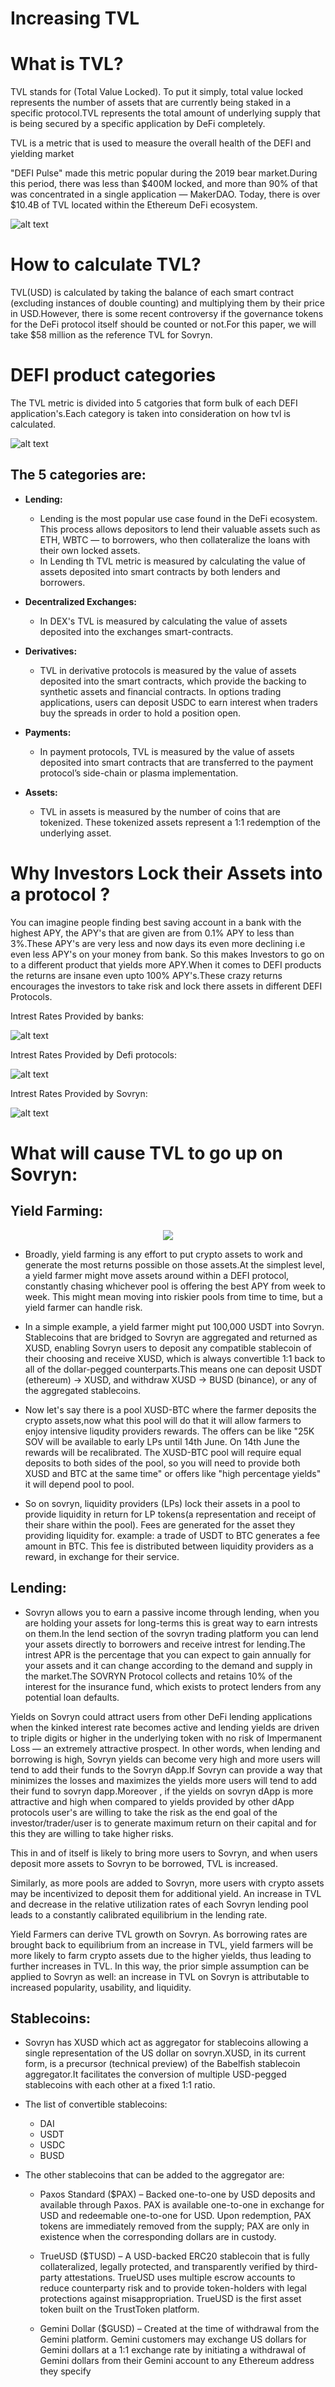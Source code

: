 # Increasing TVL

# What is TVL?
TVL stands for (Total Value Locked). To put it simply, total value locked represents the number of assets that are currently being staked in a specific protocol.TVL represents the  total amount of underlying supply that is being secured by a specific application by DeFi completely.

TVL is a metric that is used to measure the overall health of the DEFI and yielding market

"DEFI Pulse" made this metric popular during the 2019 bear market.During this period, there was less than $400M locked, and more than 90% of that was concentrated in a single application — MakerDAO. Today, there is over $10.4B of TVL located within the Ethereum DeFi ecosystem.

![alt text](https://github.com/TanishqDsharma/Sovrython-Research-Repo/blob/main/images/defi1.png)

# How to calculate TVL?
TVL(USD) is calculated by taking the balance of each smart contract (excluding instances of double counting) and multiplying them by their price in USD.However, there is some recent controversy if the governance tokens for the DeFi protocol itself should be counted or not.For this paper, we will take $58 million as the reference TVL for Sovryn.

# DEFI product categories

The TVL metric is divided into 5 catgories that form bulk of each DEFI application's.Each category is taken into consideration on how tvl is calculated.

![alt text](https://github.com/TanishqDsharma/Sovrython-Research-Repo/blob/main/images/defi2.png)

## The 5 categories are:
* <b>Lending:</b>
   * Lending is the most popular use case found in the DeFi ecosystem. This process allows depositors to lend their valuable assets such as ETH, WBTC — to borrowers, who then collateralize the loans with their own locked assets.
   * In Lending th TVL metric is measured by calculating the value of assets deposited into smart contracts by both lenders and borrowers.
 
* <b>Decentralized Exchanges:</b>
    * In DEX's TVL is measured by calculating the value of assets deposited into the exchanges smart-contracts.
* <b>Derivatives:</b>
    * TVL in derivative protocols is measured by the value of assets deposited into the smart contracts, which provide the backing to synthetic assets and financial contracts. In options trading applications, users can deposit USDC to earn interest when traders buy the spreads in order to hold a position open.
* <b>Payments:</b>
   * In payment protocols, TVL is measured by the value of assets deposited into smart contracts that are transferred to the payment protocol’s side-chain or plasma implementation.
* <b>Assets:</b>
  * TVL in assets is measured by the number of coins that are tokenized. These tokenized assets represent a 1:1 redemption of the underlying asset.

# Why Investors Lock their Assets into a protocol ?

You can imagine people finding best saving account in a bank with the highest APY, the APY's that are given are from 0.1% APY to less than 3%.These APY's are very less and now days its even more declining i.e even less APY's on your money from bank. So this makes Investors to go on to a different product that yields more APY.When it comes to DEFI products the returns are insane even upto 100% APY's.These crazy returns encourages the investors to take risk and lock there assets in different DEFI Protocols. 

Intrest Rates Provided by banks:

![alt text](https://github.com/TanishqDsharma/Sovrython-Research-Repo/blob/main/images/bank-interest-rates-vs-credit-union-interest-rates.jpg)

Intrest Rates Provided by Defi protocols:

![alt text](https://github.com/TanishqDsharma/Sovrython-Research-Repo/blob/main/images/Selection_071-263x300.jpg)

Intrest Rates Provided by Sovryn:

![alt text](https://github.com/TanishqDsharma/Sovrython-Research-Repo/blob/main/images/2021-07-13%2014_23_59-Films%20%26%20TV.png)
 
# What will cause TVL to go up on Sovryn:

## <b>Yield Farming:</b>
<p align="center">
    <img style="border-color:black;" align="center" src="https://github.com/TanishqDsharma/Sovrython-Research-Repo/blob/main/images/download.jpg">
</p>

 
  * Broadly, yield farming is any effort to put crypto assets to work and generate the most returns possible on those assets.At the simplest level, a yield farmer might move     assets around within a DEFI protocol, constantly chasing whichever pool is offering the best APY from week to week. This might   mean moving into riskier pools from time to time, but a yield farmer can handle risk.
  
  * In a simple example, a yield farmer might put 100,000 USDT into Sovryn. Stablecoins that are bridged to Sovryn are aggregated and returned as XUSD, enabling Sovryn users to     deposit any compatible stablecoin of their choosing and receive XUSD, which is always convertible 1:1 back to all of the dollar-pegged counterparts.This means one can deposit   USDT (ethereum) -> XUSD, and withdraw XUSD -> BUSD (binance), or any of the aggregated stablecoins.
  
  * Now let's say there is a pool XUSD-BTC where the farmer deposits the crypto assets,now what this pool will do that it will allow farmers to enjoy intensive liqudity providers   rewards. The offers can be like "25K SOV will be available to early LPs until 14th June. On 14th June the rewards will be recalibrated. The XUSD-BTC pool will require equal     deposits to both sides of the pool, so you will need to provide both XUSD and BTC at the same time" or offers like "high percentage yields" it will depend pool to pool.
  
  * So on sovryn, liquidity providers (LPs) lock their assets in a pool to provide liquidity in return for LP tokens(a representation and receipt of their share within the pool). Fees are generated for the asset they providing liquidity for. example: a trade of USDT to BTC generates a fee amount in BTC. This fee is distributed between liquidity providers as a reward, in exchange for their service.
  
## <b>Lending:</b>
  * Sovryn allows you to earn a passive income through lending, when you are holding your assets for long-terms this is great way to earn intrests on them.In the lend section of the sovryn trading platform you can lend your assets directly to borrowers and receive intrest for lending.The intrest APR is the percentage that you can expect to gain annually for your assets and it can change according to the demand and supply in the market.The SOVRYN Protocol collects and retains 10% of the interest for the insurance fund, which exists to protect lenders from any potential loan defaults.

Yields on Sovryn could attract users from other DeFi lending applications when the kinked interest rate becomes active and lending yields are driven to triple digits or higher in the underlying token with no risk of Impermanent Loss — an extremely attractive prospect. In other words, when lending and borrowing is high, Sovryn yields can become very high and more users will tend to add their funds to the Sovryn dApp.If Sovryn can provide a way that minimizes the losses and maximizes the yields more users will tend to add their fund to sovryn dapp.Moreover , if the yields on sovryn dApp is more attractive and high when compared to yields provided by other dApp protocols user's are willing to take the risk as the end goal of the investor/trader/user is to generate maximum return on their capital and for this they are willing to take higher risks. 

This in and of itself is likely to bring more users to Sovryn, and when users deposit more assets to Sovryn to be borrowed, TVL is increased.

Similarly, as more pools are added to Sovryn, more users with crypto assets may be incentivized to deposit them for additional yield. An increase in TVL and decrease in the relative utilization rates of each Sovryn lending pool leads to a constantly calibrated equilibrium in the lending rate.

Yield Farmers can derive TVL growth on Sovryn. As borrowing rates are brought back to equilibrium from an increase in TVL, yield farmers will be more likely to farm crypto assets due to the higher yields, thus leading to further increases in TVL. In this way, the prior simple assumption can be applied to Sovryn as well: an increase in TVL on Sovryn is attributable to increased popularity, usability, and liquidity.

## <b>Stablecoins:</b>
* Sovryn has XUSD which act as aggregator for stablecoins allowing a single representation of the US dollar on sovryn.XUSD, in its current form, is a precursor (technical preview) of the Babelfish stablecoin aggregator.It facilitates the conversion of multiple USD-pegged stablecoins with each other at a fixed 1:1 ratio.

* The list of convertible stablecoins:
  * DAI
  * USDT
  * USDC
  * BUSD

* The other stablecoins that can be added to the aggregator are:
 
  * Paxos Standard ($PAX) – Backed one-to-one by USD deposits and available through Paxos. PAX is available one-to-one in exchange for USD and redeemable one-to-one for USD. Upon redemption, PAX tokens are immediately removed from the supply; PAX are only in existence when the corresponding dollars are in custody.

  * TrueUSD ($TUSD) – A USD-backed ERC20 stablecoin that is fully collateralized, legally protected, and transparently verified by third-party attestations. TrueUSD uses multiple escrow accounts to reduce counterparty risk and to provide token-holders with legal protections against misappropriation. TrueUSD is the first asset token built on the TrustToken platform.

  * Gemini Dollar ($GUSD) – Created at the time of withdrawal from the Gemini platform. Gemini customers may exchange US dollars for Gemini dollars at a 1:1 exchange rate by initiating a withdrawal of Gemini dollars from their Gemini account to any Ethereum address they specify
